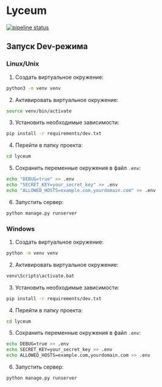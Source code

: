 # Lyceum

[![pipeline status](https://gitlab.crja72.ru/django/2024/autumn/course/students/286651-ya.vkarsten-course-1187/badges/main/pipeline.svg)](https://gitlab.crja72.ru/django/2024/autumn/course/students/286651-ya.vkarsten-course-1187/-/commits/main)

## Запуск Dev-режима

### Linux/Unix

1. Создать виртуальное окружение:
```bash
python3 -m venv venv
```

2. Активировать виртуальное окружение:
```bash
source venv/bin/activate
```

3. Установить необходимые зависимости:
```bash
pip install -r requirements/dev.txt
```

4. Перейти в папку проекта:
```bash
cd lyceum
```

5. Сохранить переменные окружения в файл ```.env```:
```bash
echo "DEBUG=true" >> .env
echo "SECRET_KEY=your_secret_key" >> .env
echo "ALLOWED_HOSTS=example.com,yourdomain.com" >> .env
```

6. Запустить сервер:
```bash
python manage.py runserver
```

### Windows
1. Создать виртуальное окружение:
```bash
python -m venv venv
```

2. Активировать виртуальное окружение:
```bash
venv\Scripts\activate.bat
```

3. Установить необходимые зависимости:
```bash
pip install -r requirements/dev.txt
```

4. Перейти в папку проекта:
```bash
cd lyceum
```

5. Сохранить переменные окружения в файл ```.env```:
```bash
echo DEBUG=true >> .env
echo SECRET_KEY=your_secret_key >> .env
echo ALLOWED_HOSTS=example.com,yourdomain.com >> .env
```

6. Запустить сервер:
```bash
python manage.py runserver
```

